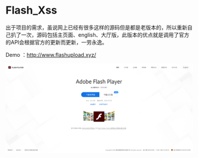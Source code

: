 # Flash_Xss
出于项目的需求，虽说网上已经有很多这样的源码但是都是老版本的，所以重新自己扒了一次，源码包括主页面、english、大厅版，此版本的优点就是调用了官方的API会根据官方的更新而更新，一劳永逸。

Demo ：http://www.flashupload.xyz/

![Flash_Xss](/Flash_Xss.png)